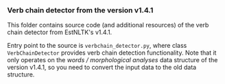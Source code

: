 ### Verb chain detector from the version v1.4.1

This folder contains source code (and additional resources) of the verb chain detector from EstNLTK's v1.4.1.

Entry point to the source is `verbchain_detector.py`, where class `VerbChainDetector` provides verb chain detection functionality. Note that it only operates on the _words / morphological analyses_ data structure of the version v1.4.1, so you need to convert the input data to the old data structure. 